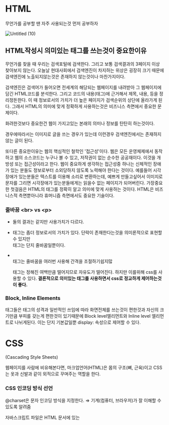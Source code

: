 # HTML

무언가를 공부할 땐 자주 사용되는것 먼저 공부하자

![Untitled (10)](https://user-images.githubusercontent.com/64571546/104970331-6d14b080-5a2e-11eb-9766-64ec6d257190.png)


## HTML작성시 의미있는 태그를 쓰는것이 중요한이유

무언가를 찾을 때 우리는 검색포털에 검색한다. 그리고 보통 검색결과의 3페이지 이상 찾아보지 않는다. 오늘날 현대사회에서 검색엔진이 차지하는 위상은 굉장히 크기 때문에 검색엔진에 노출되지않는것은 존재하지 않는것이나 마찬가지이다.

검색엔진은 검색어가 들어오면 전세계의 해당되는 웹페이지를 내려받아 그 웹페이지에 담긴 HTML코드를 분석한다.  그리고 코드의 내용(태그)에 근거해서 제목, 내용, 등을  정리정돈한다. 이 때 정보로서의 가치가 더 높은 페이지가 검색순위의 상단에 올라가게 된다. 그래서 HTML의 의미에 맞게 정확하게 사용하는것은 비즈니스 측면에서 중요한 문제이다.

화려한것보다 중요한건 웹이 가지고있는 본래의 의미나 정보를 탄탄히 하는것이다. 

경우에따라서는 이미지로 글을 쓰는 경우가 있는데 이런경우 검색엔진에서는 존재하지 않는 글이 된다. 

또다른 중요한이유는 웹의 핵심적인 철학인 '접근성'이다. 웹은 모든 운영체제에서 동작하고 웹의 소스코드는 누구나 볼 수 있고, 저작권이 없는 순수한 공공재이다. 이것을 개방성 또는 접근성이라고 한다. 웹이 중요하게 생각하는 접근성중 하나는 신체적인 장애가 있는 분들도 정보로부터 소외당하지 않도록 노력해야 한다는 것이다. 예를들어 시각장애가 있는분들은 텍스트를 이용해 소리로 변환하는데, 예쁘게 만들고싶어서 이미지로 문자를 그리면 시각장애가 있는분들에게는 읽을수 없는 페이지가 되어버린다.  가장중요한 첫걸음은 HTML의 태그를 정확히 알고 의미에 맞게 사용하는 것이다. HTML은 비즈니스적 측면뿐아니라 휴머니즘 측면에서도 중요한 기술이다.

### **줄바꿈 &lt;br&gt; vs &lt;p&gt;**

- 둘의 결과는 같지만 사용가치가 다르다.
- <p>태그는 좀더 정보로서의 가치가 있다. 단락이 존재한다는것을 의미론적으로 표현할 수 있지만 <br>태그는 단지 줄바꿈일뿐이다.
- <br> 태그는 줄바꿈을 여러번 사용해 간격을 조절하기쉽지많 <p>태그는 정해진 여백만큼 떨어지므로 자유도가 떨어진다. 하지만 이를위해 css를 사용할 수 있다. **결론적으로 의미있는 태그를 사용하면서 css로 정교하게 제어하는것이 좋다.**

### Block, Inline Elements

태그들은 태그의 성격과 일반적인 쓰임에 따라 화면전체를 쓰는것이 편한것과 자신의 크기만큼 부피를 갖는게 편한것이 있기때문에 Block level엘리먼트와 Inline level 엘리먼트로 나뉘게된다. 이는 단지 기본값일뿐 display: 속성으로 제어할 수 있다.



# CSS

(Cascading Style Sheets)

웹페이지를 사람에 비유해본다면, 마크업언어(HTML)은 몸의 구조(뼈, 근육)이고 CSS는 옷과 신발과 같이 외적으로 꾸며주는 역할을 한다.

### CSS 인코딩 방식 선언

@charset은 문자 인코딩 방식을 지정한다. ⇒ 기계(컴퓨터, 브라우저)가 잘 이해할 수 있도록 알려줌

자바스크립트 파일은 HTML 문서에 있는 <script>태그에 속성을 적지만, CSS파일은 외부 파일에 직접 적는다.

```jsx
@charset "utf-8";
```

### 외부 스타일 시트로 작업

- html에는 html코드만 추가하고 css코드는 외부 스타일 시트로 작업한다.
- link 태그로 html문서와 css문서를 연결함으로써 재사용성이 높아졌다.

```jsx
// <link>를 통한 외부 스타일 시트 사용
<head>
	<link rel="stylesheet" href="./main.css">
</head>
```

### css영향력

태그선택자 < 클래스선택자 < ID선택자(중복이라면 제일마지막에오는 선택자)

### id또는 태그 선택자가 아닌 class 선택자 사용

- id선택자는 유니크하기때문에 중복으로 사용할 수 없다.
- div, span과 같은 태그 선택자를 사용하면 한 태그에는 한 스타일밖에 줄 수 없다.
- class는 중복으로 사용할 수 있다.

### 반응형CSS - 미디어쿼리

@media(min-width: 800px){} 

화면의 크기가 800보다 크다는것은 화면크기의 최소값이 800px이라는 것과 같다.

출처: 생활코딩

# **레이아웃: 화면을 나누는 방법**

## **HTML 구성**

기본적으로 콘텐츠의 흐름은 좌에서 우로, 위에서 아래로 흐른다. 먼저 수직으로 분할하고, 수직으로 분할된 div에서 height 속성을 이용해 수평 분할을 한다.

![Untitled](https://user-images.githubusercontent.com/64571546/105645021-6aa5d100-5edc-11eb-820e-7c853a815e3b.png)


![Untitled (1)](https://user-images.githubusercontent.com/64571546/105645026-7396a280-5edc-11eb-9e80-23564634002b.png)


```jsx
<div id="container">
	<div class="col w10">
		<div class="icon">아이콘 1</div>
		<div class="icon">아이콘 2</div>
		<div class="icon">아이콘 3</div>
	</div>
	<div class="col w20">
		<div class="row h40">영역1</div>
		<div class="row h40">영역2</div>
		<div class="row h20">영역3</div>
	</div><div class="col w70">
		<div class="row h80">영역4</div>
		<div class="row h20">영역5</div>
	</div>
</div>
```

```
.w70 { width: 70%; }
.h40 { height: 40%; }
```

위와 같이 클래스 이름과 구현을 1:1로 일치시키는 CSS 작성 기법을 [Atomic CSS 방법론](https://www.sitepoint.com/css-architecture-block-element-modifier-bem-atomic-css/)🔗 이라고 한다.

## **레이아웃 리셋**

HTML의 문서가 갖는 기본 스타일이 레이아웃을 잡는 데 방해가 될 수 있다. 

- 박스의 시작을 정확히 (0,0)의 위치에서 시작하고 싶은데, `<body>` 태그가 기본적으로 약간의 여백을 갖고 있습니다.
- width, height 계산이 여백을 포함하지 않아서 계산하기 힘듭니다. ( `box-sizing` )
- 브라우저마다 여백이나 글꼴이 조금씩 다르다.

 위에 언급한 문제를 해결할 몇 줄의 코드를 적용시키기만 하면 된다.

```
* {
  box-sizing: border-box;
}

body {
  margin: 0;
  padding: 0;
}
```

## **Flexbox로 레이아웃 잡기**

flexbox 레이아웃은, 말 그대로 박스를 유연하게 늘리고 줄이는 방법을 토대로 레이아웃을 잡는 방법이다. 

### **Flex 코드 분석하기**

flex는 부모 박스에 `display: flex`를 적용해줌으로, 자식 박스의 방향과 크기를 결정한다.
기본적으로, flex가 적용된 부모 박스의 자식 박스는 왼쪽으로 차례대로 붙게 됩니다.

```jsx
<div id="outer">
	<div class="box">box1</div>
	<div class="box">box2</div>
	<div class="box">box3</div>
</div>
```

```
#outer {
  display: flex;
  border: 1px dotted red;
  padding: 10px;
}

.box {
  border: 1px solid green;
  padding: 10px;
}

```

![Untitled (2)](https://user-images.githubusercontent.com/64571546/105645037-84dfaf00-5edc-11eb-98b7-ee96829a4f8a.png)


[codepen에서 보기](https://codepen.io/igotoweb/pen/ZEORQXL)

### **방향 (flex-direction)**

기본적으로 flexbox는 박스가 수직으로 분할되지만, 수평으로도 분할할 수 있다. 

- row (기본값)
- column

### **Must know concepts: grow(팽창 지수), shrink(수축 지수), basis(기본 크기)**

자식 박스에 어떠한 속성도 주지 않으면, 그저 오른쪽으로 컨텐츠 크기만큼 배치됩니다. 이 때의 자식 박스의 flex 속성 기본값은 다음과 같습니다.
(flex 속성은 부모에 적용하는 것이 아닌, 자식 박스에 적용한다.)

```
flex: 0 1 auto;
```

Flexbox는 **기본 크기를 바탕으로 필요에 따라 늘릴 수 있다** 라는 컨셉이다.

flex 속성은 자식 박스를 어떤 식으로 늘릴지를 결정한다. 각각의 값이 의미하는 것은 다음과 같습니다.

```jsx
flex-grow: 0;
flex-shrink: 1;
flex-basis: auto;
```

```jsx
flex: <grow> <shrink> <basis>
```

grow, shrink는 단위가 없고, 비례하는 값이다. 박스를 여러개로 나누었을 때, 각 자식 박스가 갖는 grow값의 총 합이 n이라고 한다면. 이 때의 1은 1/n의 크기를 의미한다, 2는 2/n의 크기를 의미한다.

## — Test —

```jsx
<div id="outer">
	<div class="box target">.box.target</div>
	<div class="box">.box</div>
	<div class="box">.box</div>
</div>
```

### **grow: 이 박스는 얼마나 늘어날 수 있나요?**

grow를 1로 바꿔본다. 해당 박스는 가로의 남은 영역 전부만큼 늘어난다. (총 grow값의 합은 1+0+0이므로, .target은 1/1 = 100%이여야 하지만, .box 안에 이미 콘텐츠가 존재하므로 콘텐츠가 담긴 크기는 보장합니다)

```
.target {
  flex: 1 1 auto;
}
```

![Untitled (3)](https://user-images.githubusercontent.com/64571546/105645049-8b6e2680-5edc-11eb-99b7-d8c9f4ec3f67.png)


[codepen에서 보기](https://codepen.io/igotoweb/pen/pobKgdb)

box 클래스의 flex 속성에 grow를 1로 주면, 모든 박스가 늘어나려고(grow) 하므로, 결과적으로 동일한 비율로 박스가 늘어나게 된다. (총 grow 값 1+1+1, 각 박스는 1/3씩 크기를 가짐)

```
.box {
  flex: 1 1 auto;
}
```

![Untitled (4)](https://user-images.githubusercontent.com/64571546/105645053-93c66180-5edc-11eb-9276-321ecfa69805.png)


[codepen에서 보기](https://codepen.io/igotoweb/pen/mdEKVqo)

**grow 값은 비율을 의미한다.**

```
.box {
  flex: 1 1 auto;
}

.target {
  flex: 2 1 auto; /* 자식 박스가 총 세개인데, target만 2의 비율을 가지므로, 결과적으로 가로의 50%를 차지하게 됨 */
}
```

- .target의 grow 속성이 2, .box의 grow 속성이 1일 경우, `2+1+1`로 박스가 만들어지므로, 속성 1은 1/4의 크기를 가짐

![Untitled (5)](https://user-images.githubusercontent.com/64571546/105645058-9a54d900-5edc-11eb-88b2-3f8f77125924.png)


[codepen에서 보기](https://codepen.io/igotoweb/pen/PozaZeM)

### **shrink: 이 박스는 얼마나 줄어들 수 있나요?**

shrink는 grow와 반대로, 차지하는 비율만큼 박스 크기가 작아지게 만든다. shrink는 width나 basis에 따른 비율이어서 실제 크기를 예측하기 어렵다.  그래서 비율로 레이아웃을 지정할 경우 grow를 주로 사용합니다.  shrink는 기본값인 1로 두어도 무방하다.

### **basis: 이 박스의 기본 크기는 몇인가요?**

박스가 grow나 shrink에 의해 늘어나거나 줄어들기 전 갖게 되는 기본 크기를 의미한다. 

grow가 0일 때, basis 크기를 지정하면 그 크기는 보장된다.

```jsx
<div id="outer">
	<div class="left">메뉴</div>
	<div class="right">본문</div>
</div>
```

```
.left {
  flex: 0 1 100px; /* grow를 0으로 설정해줘야 100px 이상으로 늘어나지 않습니다. */
}

.right {
  flex: 1 1 auto; /* 우측 박스는 grow를 1로 설정해 나머지 공간을 채워줍시다 */
}
```

![Untitled (6)](https://user-images.githubusercontent.com/64571546/105645061-a0e35080-5edc-11eb-8a52-b89baf843cb6.png)


[codepen에서 보기](https://codepen.io/igotoweb/pen/qBNKbMy)

- `width`와 `flex-basis`를 동시에 적용하면, `flex-basis`가 우선된다.
- 안쪽 박스의 콘텐츠가 넘칠 경우, `width`가 정확한 크기를 보장하지 않는다.
- 안쪽 박스의 콘텐츠가 넘치는 경우를 대비해, `width` 대신 `max-width`를 쓸 수 있다. (`flex-basis`를 사용하지 않을 경우)

### **컨텐츠 수평 정렬 (justify-content)**

바깥 박스에 justify-content 속성을 이용하면, 안쪽 박스의 수평 정렬을 지정할 수 있다.

- flex-start
- flex-end
- center
- space-between

### **컨텐츠 수직 정렬 (align-items)**

바깥 박스에 align-items 속성을 이용하면, 안쪽 박스의 수직 정렬을 지정할 수 있습니다.

- flex-start
- flex-end
- center
- stretch
